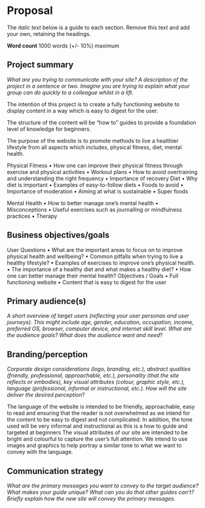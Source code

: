 # Proposal

The _italic text_ below is a guide to each section. Remove this text and add your own, retaining the headings.

**Word count** 1000 words (+/- 10%) maximum

## Project summary

_What are you trying to communicate with your site? A description of the project in a sentence or two. Imagine you are trying to explain what your group can do quickly to a colleague whilst in a lift_.

The intention of this project is to create a fully functioning website to display content in a way which is easy to digest for the user.

The structure of the content will be “how to” guides to provide a foundation level of knowledge for beginners. 

The purpose of the website is to promote methods to live a healthier lifestyle from all aspects which includes, physical fitness, diet, mental health.

Physical Fitness
•	How one can improve their physical fitness through exercise and physical activities
•	Workout plans
•	How to avoid overtraining and understanding the right frequency 
•	Importance of recovery 
Diet
•	Why diet is important 
•	Examples of easy-to-follow diets
•	Foods to avoid
•	Importance of moderation
•	Aiming at what is sustainable 
•	Super foods

Mental Health
•	How to better manage one’s mental health 
•	Misconceptions
•	Useful exercises such as journalling or mindfulness practices 
•	Therapy

## Business objectives/goals

User Questions
•	What are the important areas to focus on to improve physical health and wellbeing?
•	Common pitfalls when trying to live a healthy lifestyle?
•	Examples of exercises to improve one’s physical health.
•	The importance of a healthy diet and what makes a healthy diet?
•	How one can better manage their mental health?
Objectives / Goals 
•	Full functioning website
•	Content that is easy to digest for the user 


## Primary audience(s)

_A short overview of target users (reflecting your user personas and user journeys). This might include age, gender, education, occupation, income, preferred OS, browser, computer device, and internet skill level. What are the audience goals? What does the audience want and need_?

## Branding/perception

_Corporate design considerations (logo, branding, etc.), abstract qualities (friendly, professional, approachable, etc.), personality (that the site reflects or embodies), key visual attributes (colour, graphic style, etc.), language (professional, informal or instructional, etc.). How will the site deliver the desired perception_?

The language of the website is intended to be friendly, approachable, easy to read and ensuring that the reader is not overwhelmed as we intend for the content to be easy to digest and not complicated. In addition, the tone used will be very informal and instructional as this is a how to guide and targeted at beginners 
The visual attributes of our site are intended to be bright and colourful to capture the user’s full attention. We intend to use images and graphics to help portray a similar tone to what we want to convey with the language. 


## Communication strategy

_What are the primary messages you want to convey to the target audience? What makes your guide unique? What can you do that other guides can&#39;t? Briefly explain how the new site will convey the primary messages_.
